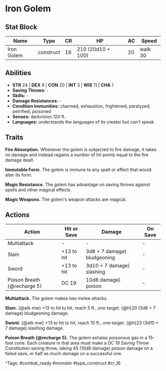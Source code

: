 # Iron Golem

## Stat Block

| Name | Type | CR | HP | AC | Speed |
|------|------|----|----|----|-------|
| Iron Golem | construct | 16 | 210 (20d10 + 100) | 20 | walk 30 |

## Abilities

- **STR** 24 | **DEX** 9 | **CON** 20 | **INT** 3 | **WIS** 11 | **CHA** 1
- **Saving Throws:** -  
- **Skills:** -  
- **Damage Resistances:** -  
- **Condition Immunities:** charmed, exhaustion, frightened, paralyzed, petrified, poisoned  
- **Senses:** darkvision 120 ft.  
- **Languages:** understands the languages of its creator but can't speak

## Traits

**Fire Absorption.** Whenever the golem is subjected to fire damage, it takes no damage and instead regains a number of hit points equal to the fire damage dealt.

**Immutable Form.** The golem is immune to any spell or effect that would alter its form.

**Magic Resistance.** The golem has advantage on saving throws against spells and other magical effects.

**Magic Weapons.** The golem's weapon attacks are magical.


## Actions

| Action | Hit or Save | Damage | On Save |
|--------|--------------|--------|----------|
| Multiattack | - | - | - |
| Slam | +13 to hit | 3d8 + 7 damage) bludgeoning | - |
| Sword | +13 to hit | 3d10 + 7 damage) slashing | - |
| Poison Breath {@recharge 5} | DC 19 | 10d8 damage) poison | - |

**Multiattack.** The golem makes two melee attacks.

**Slam.** {@atk mw} +13 to hit to hit, reach 5 ft., one target. {@h}20 (3d8 + 7 damage) bludgeoning damage.

**Sword.** {@atk mw} +13 to hit to hit, reach 10 ft., one target. {@h}23 (3d10 + 7 damage) slashing damage.

**Poison Breath {@recharge 5}.** The golem exhales poisonous gas in a 15-foot cone. Each creature in that area must make a DC 19 Saving Throw Constitution saving throw, taking 45 (10d8 damage) poison damage on a failed save, or half as much damage on a successful one.


^Tags: #combat_ready #monster #type_construct #cr_16